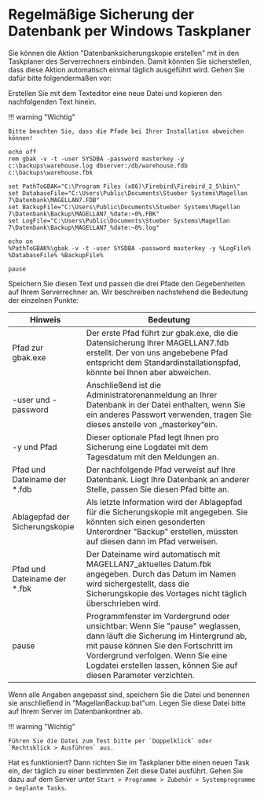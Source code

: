 # Regelmäßige Sicherung der Datenbank per Windows Taskplaner

Sie können die Aktion "Datenbanksicherungskopie erstellen" mit in den Taskplaner des Serverrechners einbinden. Damit könnten Sie sicherstellen, dass diese Aktion automatisch einmal täglich ausgeführt wird. Gehen Sie dafür bitte folgendermaßen vor:

Erstellen Sie mit dem Texteditor eine neue Datei und kopieren den nachfolgenden Text hinein.


!!! warning "Wichtig"

    Bitte beachten Sie, dass die Pfade bei Ihrer Installation abweichen können!

```
echo off
rem gbak -v -t -user SYSDBA -password masterkey -y c:\backups\warehouse.log dbserver:/db/warehouse.fdb c:\backups\warehouse.fbk

set PathToGBAK="C:\Program Files (x86)\Firebird\Firebird_2_5\bin\"
set DatabaseFile="C:\Users\Public\Documents\Stueber Systems\Magellan 7\Datenbank\MAGELLAN7.FDB"
set BackupFile="C:\Users\Public\Documents\Stueber Systems\Magellan 7\Datenbank\Backup\MAGELLAN7_%date:~0%.FBK"
set LogFile="C:\Users\Public\Documents\Stueber Systems\Magellan 7\Datenbank\Backup\MAGELLAN7_%date:~0%.log"

echo on
%PathToGBAK%\gbak -v -t -user SYSDBA -password masterkey -y %LogFile% %DatabaseFile% %BackupFile%

pause
```

Speichern Sie diesen Text und passen die drei Pfade den Gegebenheiten auf Ihrem Serverrechner an. Wir beschreiben nachstehend die Bedeutung der einzelnen Punkte:

| Hinweis | Bedeutung |
| --- | --- |
| Pfad zur gbak.exe | Der erste Pfad führt zur gbak.exe, die die Datensicherung Ihrer MAGELLAN7.fdb erstellt. Der von uns angebebene Pfad entspricht dem Standardinstallationspfad, könnte bei Ihnen aber abweichen. |
| -user und -password | Anschließend ist die Administratorenanmeldung an Ihrer Datenbank in der Datei enthalten, wenn Sie ein anderes Passwort verwenden, tragen Sie dieses anstelle von „masterkey“ein. |
| -y und Pfad | Dieser optionale Pfad legt Ihnen pro Sicherung eine Logdatei mit dem Tagesdatum mit den Meldungen an. |
| Pfad und Dateiname der \*.fdb | Der nachfolgende Pfad verweist auf Ihre Datenbank. Liegt Ihre Datenbank an anderer Stelle, passen Sie diesen Pfad bitte an. |
| Ablagepfad der Sicherungskopie | Als letzte Information wird der Ablagepfad für die Sicherungskopie mit angegeben. Sie könnten sich einen gesonderten Unterordner "Backup" erstellen, müssten auf diesen dann im Pfad verweisen. |
| Pfad und Dateiname der \*.fbk | Der Dateiname wird automatisch mit MAGELLAN7\_aktuelles Datum.fbk angegeben. Durch das Datum im Namen wird sichergestellt, dass die Sicherungskopie des Vortages nicht täglich überschrieben wird. |
| pause | Programmfenster im Vordergrund oder unsichtbar: Wenn Sie "pause" weglassen, dann läuft die Sicherung im Hintergrund ab, mit pause können Sie den Fortschritt im Vordergrund verfolgen. Wenn Sie eine Logdatei erstellen lassen, können Sie auf diesen Parameter verzichten. |

Wenn alle Angaben angepasst sind, speichern Sie die Datei und benennen sie anschließend in "MagellanBackup.bat"um. Legen Sie diese Datei bitte auf Ihrem Server im Datenbankordner ab.


!!! warning "Wichtig"

    Führen Sie die Datei zum Test bitte per `Doppelklick` oder `Rechtsklick > Ausführen` aus.

Hat es funktioniert? Dann richten Sie im Taskplaner bitte einen neuen Task ein, der täglich zu einer bestimmten Zeit diese Datei ausführt. Gehen Sie dazu auf dem Server unter `Start > Programme > Zubehör > Systemprogramme > Geplante Tasks`.

